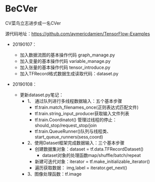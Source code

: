 # BeCVer
CV菜鸟立志进步成一名CVer

源代码地址：https://github.com/aymericdamien/TensorFlow-Examples



- 20190107：

  - 加入数据流图的基本操作代码 graph_manage.py
  - 加入变量的基本操作代码 variable_manage.py
  - 加入张量的基本操作代码 tensor_introduce.py
  - 加入TFRecord格式数据生成读取代码：dataset.py

- 20190108：
  - 更新dataset.py笔记：
    - 1、 通过队列进行多线程数据输入：五个基本步骤
      - tf.train.match_filenames_once(正则表达式匹配文件)
      - tf.train.string_input_producer获取输入文件列表
      - tf.train.Coordinatot() 管理过线程的停止：should_stop/request_stop/join
      - tf.train.QueueRunner()队列与线程类、start_queue_runners(sess,coord)
    - 2、使用Dataset框架完成数据输入：三个基本步骤
      - 创建数据集对象：dataset = tf.data.TFRecordDataset()
        - dataset对象的处理函数map/shuffle/batch/repeat
      - 新建可迭代对象：iterator = tf.make_initializable_iterator()
      - 遍历获取数据：   img,label = iterator.get_next()
    - 3、图像处理函数：tf.image